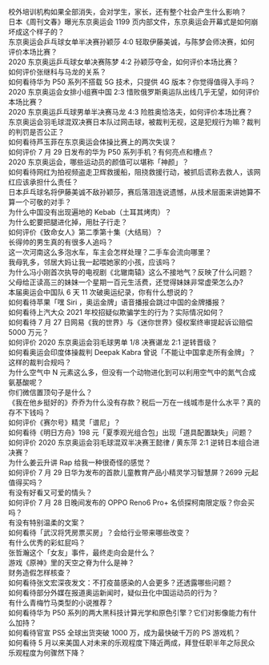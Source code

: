校外培训机构如果全部消失，会对学生，家长，还有整个社会产生什么影响？  
日本《周刊文春》曝光东京奥运会 1199 页内部文件，东京奥运会开幕式是如何崩坏成这个样子的？  
东京奥运会乒乓球女单半决赛孙颖莎 4:0 轻取伊藤美诚，与陈梦会师决赛，如何评价本场比赛？  
2020 东京奥运乒乓球女单决赛陈梦 4:2 孙颖莎夺金，如何评价本场比赛？  
如何评价张继科与马龙的关系？  
如何看待华为 P50 系列不搭载 5G 技术，只提供 4G 版本？你觉得值得入手吗？  
2020 东京奥运会女排小组赛中国 2:3 惜败俄罗斯奥运队出线几乎无望，如何评价本场比赛？  
2020 东京奥运乒乓球男单半决赛马龙 4:3 险胜奥恰洛夫，如何评价本场比赛？  
东京奥运会羽毛球混双决赛日本队过网击球，被裁判无视，这是犯规行为嘛？裁判的判罚是否公正？  
如何看待芦玉菲在东京奥运会体操比赛上的两次失误？  
如何评价 7 月 29 日发布的华为 P50 系列手机？有何亮点和槽点？  
2020 东京奥运会，哪些运动员的颜值可以堪称「神颜」？  
如何看待网红为拍视频盗走卫辉救援船，阻挠救援行动，被抓后谎称去救人，该网红应该承担什么责任？  
日本乒乓球名将伊藤美诚不敌孙颖莎，赛后落泪连说遗憾，从技术层面来讲她算不算一个可敬的对手？  
为什么中国没有出现遍地的 Kebab（土耳其烤肉）？  
为什么蛇要把腿进化掉，用肚子行走？  
如何评价《致命女人》第二季第十集（大结局）？  
长得帅的男生真的有很多人追吗？  
这一次河南这么多泡水车，车主会怎样处理？二手车会流向哪里？  
我母乳多，邻居大妈让我一起喂她家的小孩，应该吗？  
为什么冯小刚首次执导的电视剧《北辙南辕》这么不接地气？反映了什么问题？  
父母给正读高三的妹妹一个星期一百元生活费，还觉得妹妹非常虚荣怎么办?  
本届奥运会中国队 6 天 11 次破奥运纪录，你有什么想说的？  
如何看待苹果「嘿 Siri ，奥运金牌」语音播报会跳过中国的金牌播报？  
如何看待上汽大众 2021 年校招疑似欺骗学生的行为？实际情况如何？  
如何看待 7 月 27 日网易《我的世界》与《迷你世界》侵权案终审提起诉讼赔偿 5000 万元？  
如何评价 2020 东京奥运会羽毛球男单 1/8 决赛谌龙 2:1 逆转晋级？  
如何看奥运会印度体操裁判 Deepak Kabra 曾说「不能让中国拿走所有金牌」？这样的裁判合规吗？  
为什么空气中 N 元素这么多，但没有一个动物进化到可以利用空气中的氮气合成氨基酸呢？  
你们微信置顶句子是什么？  
《我在他乡挺好的》乔乔为什么没有存款？税后一万在一线城市是什么水平？真的存不下钱吗？  
如何评价《赛尔号》精灵「谱尼」？  
如何看待《明日方舟》198 元「夏季观光组合包」出现「道具配置缺失」问题？  
如何评价 2020 东京奥运会羽毛球混双半决赛王懿律 / 黄东萍 2:1 逆转日本组合进决赛？  
为什么姜云升讲 Rap 给我一种很奇怪的感觉？  
如何评价 7 月 29 日华为发布的首款儿童教育产品小精灵学习智慧屏？2699 元起值得买吗？  
有没有好看又可爱的情头？  
如何评价 7 月 28 日晚间发布的 OPPO Reno6 Pro+ 名侦探柯南限定版？你会买吗？  
有没有特别温柔的文案？  
如何看待「武汉将凭房票买房」？会给行业带来哪些改变？  
有什么优秀的彩虹屁吗？  
张哲瀚这个「女友」事件，最终走向会是什么？  
游戏《原神》里的天空之脊为什么是神？  
财务造假怎样核查？  
如何看待张文宏深夜发文：不打疫苗感染的人会更多？还透露哪些问题？  
如何看待部分外媒在报道奥运新闻时，疑似丑化中国运动员的行为？  
有什么青梅竹马类型的小说推荐？  
如何看待华为 P50 系列的两大黑科技计算光学和原色引擎？它们对影像能力有什么加持？  
如何看待官宣 PS5 全球出货突破 1000 万，成为最快破千万的 PS 游戏机？  
如何看待 5 月以来美国人对未来的乐观程度下降近两成，拜登任职半年之际民众乐观程度为何骤然下降？  
